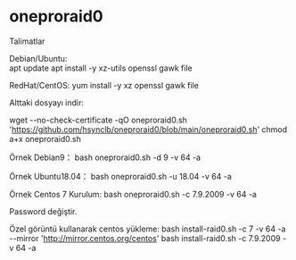 # oneproraid0

Talimatlar

Debian/Ubuntu:<br>
apt update
apt install -y xz-utils openssl gawk file

RedHat/CentOS:
yum install -y xz openssl gawk file

Alttaki dosyayı indir:

wget --no-check-certificate -qO oneproraid0.sh 'https://github.com/hsynclb/oneproraid0/blob/main/oneproraid0.sh'
chmod a+x oneproraid0.sh


Örnek Debian9：
bash oneproraid0.sh -d 9 -v 64 -a

Örnek Ubuntu18.04：
bash oneproraid0.sh -u 18.04 -v 64 -a

Örnek Centos 7 Kurulum:
bash oneproraid0.sh -c 7.9.2009 -v 64 -a

Password değiştir.


Özel görüntü kullanarak centos yükleme:
bash install-raid0.sh -c 7 -v 64 -a --mirror 'http://mirror.centos.org/centos'
bash install-raid0.sh -c 7.9.2009 -v 64 -a

